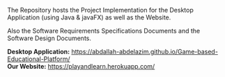 <p>The Repository hosts the Project Implementation for the Desktop Application (using Java & javaFX) as well as the Website.</p>
<p>Also the Software Requirements Specifications Documents and the Software Design Documents.</p>

<b>Desktop Application:</b>  https://abdallah-abdelazim.github.io/Game-based-Educational-Platform/
<br/><b>Our Website:</b> https://playandlearn.herokuapp.com/
